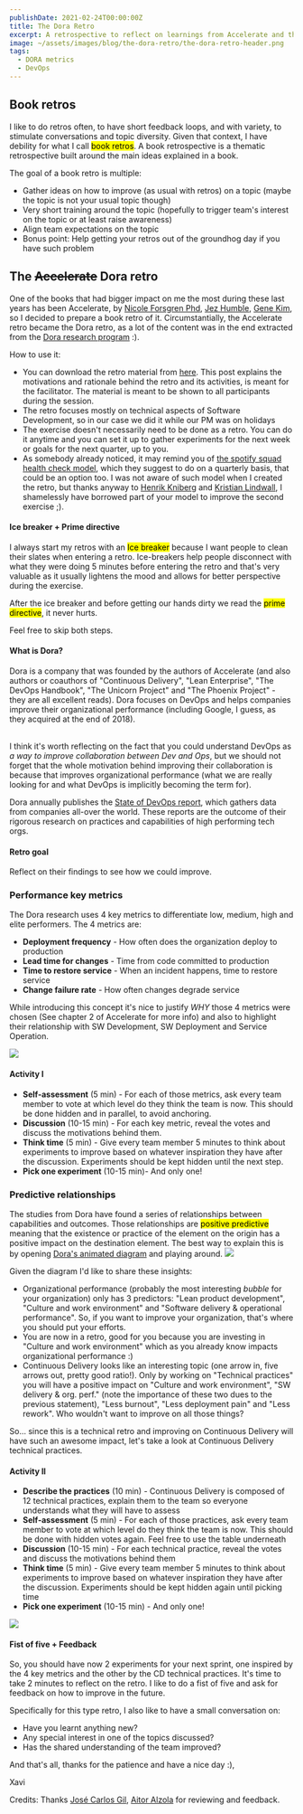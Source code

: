 ```yaml
---
publishDate: 2021-02-24T00:00:00Z
title: The Dora Retro
excerpt: A retrospective to reflect on learnings from Accelerate and the Dora Project and how they can be mapped to your team
image: ~/assets/images/blog/the-dora-retro/the-dora-retro-header.png
tags:
  - DORA metrics
  - DevOps   
---
```


<h2>Book retros</h2>

I like to do retros often, to have short feedback loops, and with variety, to stimulate conversations and topic diversity. Given that context, I have debility for what I call <mark>book retros</mark>. A book retrospective is a thematic retrospective built around the main ideas explained in a book. 

The goal of a book retro is multiple:
* Gather ideas on how to improve (as usual with retros) on a topic (maybe the topic is not your usual topic though)
* Very short training around the topic (hopefully to trigger team's interest on the topic or at least raise awareness)
* Align team expectations on the topic
* Bonus point: Help getting your retros out of the groundhog day if you have such problem

<h2>The <s>Accelerate</s> Dora retro</h2>

One of the books that had bigger impact on me the most during these last years has been Accelerate, by <a href="https://twitter.com/nicolefv">Nicole Forsgren Phd</a>, <a href="https://twitter.com/jezhumble">Jez Humble</a>, <a href="https://twitter.com/RealGeneKim">Gene Kim</a>, so I decided to prepare a book retro of it. Circumstantially, the Accelerate retro became the Dora retro, as a lot of the content was in the end extracted from the  <a href="https://www.devops-research.com/research.html">Dora research program</a> :). 

How to use it:
* You can download the retro material from <a href="https://drive.google.com/file/d/1e-3RE1AlAaDl9mv5j5nf_3Ao-jrkpyIl/view?usp=sharing" download>here</a>. This post explains the motivations and rationale behind the retro and its activities, is meant for the facilitator. The material is meant to be shown to all participants during the session.
* The retro focuses mostly on technical aspects of Software Development, so in our case we did it while our PM was on holidays
* The exercise doesn't necessarily need to be done as a retro. You can do it anytime and you can set it up to gather experiments for the next week or goals for the next quarter, up to you. 
* As somebody already noticed, it may remind you of <a href=https://engineering.atspotify.com/2014/09/16/squad-health-check-model> the spotify squad health check model</a>, which they suggest to do on a quarterly basis, that could be an option too. I was not aware of such model when I created the retro, but thanks anyway to <a href=https://twitter.com/henrikkniberg>Henrik Kniberg</a> and <a href=https://twitter.com/klindwall>Kristian Lindwall</a>, I shamelessly have borrowed part of your model to improve the second exercise ;).

<h4>Ice breaker + Prime directive</h4>
I always start my retros with an <mark>Ice breaker</mark> because I want people to clean their slates when entering a retro. Ice-breakers help people disconnect with what they were doing 5 minutes before entering the retro and that's very valuable as it usually lightens the mood and allows for better perspective during the exercise.

After the ice breaker and before getting our hands dirty we read the <mark>prime directive</mark>, it never hurts.

Feel free to skip both steps.

<h4>What is Dora?</h4>
Dora is a company that was founded by the authors of Accelerate (and also authors or coauthors of "Continuous Delivery", "Lean Enterprise", "The DevOps Handbook", "The Unicorn Project" and "The Phoenix Project" - they are all excellent reads). Dora focuses on DevOps and helps companies improve their organizational performance (including Google, I guess, as they acquired at the end of 2018).
<br><br> 

I think it's worth reflecting on the fact that you could understand DevOps as <i>a way to improve collaboration between Dev and Ops</i>, but we should not forget that the whole motivation behind improving their collaboration is because that improves organizational performance (what we are really looking for and what DevOps is implicitly becoming the term for).

Dora annually publishes the <a href="https://www.devops-research.com/research.html#reports">State of DevOps report</a>, which gathers data from companies all-over the world. These reports are the outcome of their rigorous research on practices and capabilities of high performing tech orgs.

<h4>Retro goal</h4>
Reflect on their findings to see how we could improve.

<h3>Performance key metrics</h3>
The Dora research uses 4 key metrics to differentiate low, medium, high and elite performers. The 4 metrics are:
<ul>
<li> <b>Deployment frequency</b> - How often does the organization deploy to production</li>
<li> <b>Lead time for changes</b> - Time from code committed to production</li>
<li> <b>Time to restore service</b> - When an incident happens, time to restore service</li>
<li> <b>Change failure rate</b> - How often changes degrade service</li>
</ul>

While introducing this concept it's nice to justify <i>WHY</i> those 4 metrics were chosen (See chapter 2 of Accelerate for more info) and also to highlight their relationship with SW Development, SW Deployment and Service Operation.

<img src="/assets/blog/the-dora-retro/4-key-metrics-stages.png"/>


<h4>Activity I</h4>
<ul>
<li><b>Self-assessment</b> (5 min) - For each of those metrics, ask every team member to vote at which level do they think the team is now. This should be done hidden and in parallel, to avoid anchoring.</li> 
<li> <b>Discussion</b> (10-15 min) - For each key metric, reveal the votes and discuss the motivations behind them.</li>
<li> <b>Think time</b> (5 min) - Give every team member 5 minutes to think about experiments to improve based on whatever inspiration they have after the discussion. Experiments should be kept hidden until the next step.</li>
<li> <b>Pick one experiment</b> (10-15 min)- And only one!
</ul>


<h3>Predictive relationships</h3>
The studies from Dora have found a series of relationships between capabilities and outcomes. Those relationships are <mark>positive predictive</mark> meaning that the existence or practice of the element on the origin has a positive impact on the destination element. 
The best way to explain this is by opening <a href="https://www.devops-research.com/research.html#reports"> Dora's animated diagram</a> and playing around.

<img src="/assets/blog/the-dora-retro/Dora-diagram.png"/>

Given the diagram I'd like to share these insights:
* Organizational performance (probably the most interesting <i>bubble</i> for your organization) only has 3 predictors: "Lean product development", "Culture and work environment" and "Software delivery & operational performance". So, if you want to improve your organization, that's where you should put your efforts.
* You are now in a retro, good for you because you are investing in "Culture and work environment" which as you already know impacts organizational performance :)
* Continuous Delivery looks like an interesting topic (one arrow in, five arrows out, pretty good ratio!). Only by working on "Technical practices" you will have a positive impact on "Culture and work environment", "SW delivery & org. perf." (note the importance of these two dues to the previous statement), "Less burnout", "Less deployment pain" and "Less rework". Who wouldn't want to improve on all those things?

So... since this is a technical retro and improving on Continuous Delivery will have such an awesome impact, let's take a look at Continuous Delivery technical practices.

<h4>Activity II</h4>
<ul>
<li><b>Describe the practices</b> (10 min) - Continuous Delivery is composed of 12 technical practices, explain them to the team so everyone understands what they will have to assess</li> 
<li><b>Self-assessment</b> (5 min) - For each of those practices, ask every team member to vote at which level do they think the team is now. This should be done with hidden votes again. Feel free to use the table underneath</li> 
<li> <b>Discussion</b> (10-15 min) - For each technical practice, reveal the votes and discuss the motivations behind them</li>
<li> <b>Think time</b> (5 min) - Give every team member 5 minutes to think about experiments to improve based on whatever inspiration they have after the discussion. Experiments should be kept hidden again until picking time</li>
<li> <b>Pick one experiment</b> (10-15 min) - And only one!
</ul>

<img src="/assets/blog/the-dora-retro/cd-practices-exercise.png"/>

<h4>Fist of five + Feedback</h4>
So, you should have now 2 experiments for your next sprint, one inspired by the 4 key metrics and the other by the CD technical practices. It's time to take 2 minutes to reflect on the retro. I like to do a fist of five and ask for feedback on how to improve in the future.

Specifically for this type retro, I also like to have a small conversation on:
* Have you learnt anything new?
* Any special interest in one of the topics discussed?
* Has the shared understanding of the team improved?

And that's all, thanks for the patience and have a nice day :),

Xavi


Credits: Thanks <a href="https://twitter.com/josecgil">José Carlos Gil</a>, <a href="https://twitter.com/Aitortxu">Aitor Alzola</a> for reviewing and feedback.
